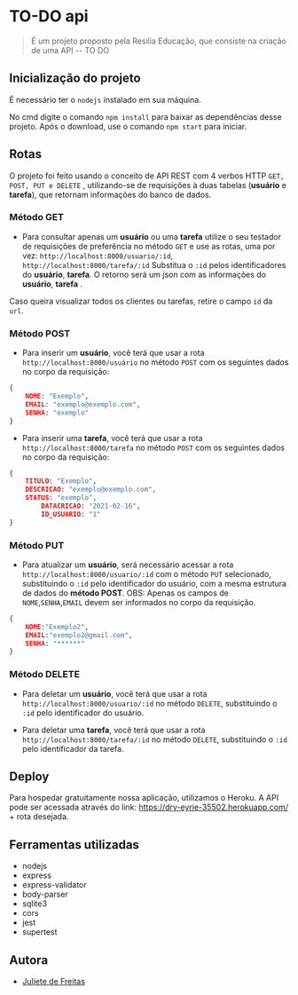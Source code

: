 # TO-DO api
> É um projeto proposto pela Resilia Educação, que consiste na criação de uma API -- TO DO

## Inicialização do projeto
É necessário ter o `nodejs` instalado em sua máquina.

No cmd digite o comando `npm install` para baixar as dependências desse projeto. Após o download, use o comando `npm start` para iniciar.


## Rotas
 O projeto foi feito usando o conceito de API REST com 4 verbos HTTP `GET, POST, PUT e DELETE` , utilizando-se de requisições à duas tabelas (**usuário** e **tarefa**), que retornam informações do banco de dados.

### Método GET
- Para consultar apenas um **usuário** ou uma **tarefa** utilize o seu testador de requisições de preferência no método `GET` e use as rotas, uma por vez:
`http://localhost:8000/usuario/:id`,
`http://localhost:8000/tarefa/:id` 
Substitua o `:id` pelos identificadores do **usuário**, **tarefa**.
O retorno será um json com as informações do **usuário**, **tarefa** .

Caso queira visualizar todos os clientes ou tarefas, retire o campo `id` da `url`.


### Método POST
- Para inserir um **usuário**, você terá que usar a rota `http://localhost:8000/usuário` no método `POST` com os seguintes dados no corpo da requisição:

```json
{
	NOME: "Exemplo",
	EMAIL: "exemplo@exemplo.com",
	SENHA: "exemplo"
}
```
- Para inserir uma **tarefa**, você terá que usar a rota `http://localhost:8000/tarefa` no método `POST` com os seguintes dados no corpo da requisição:

```json
{
	TITULO: "Exemplo",
	DESCRICAO: "exemplo@exemplo.com",
	STATUS: "exemplo",
        DATACRICAO: "2021-02-16",
        ID_USUARIO: "1" 
}
```
### Método PUT
- Para atualizar um **usuário**, será necessário acessar a rota `http://localhost:8000/usuario/:id` com o método `PUT` selecionado, substituindo o `:id` pelo identificador do usuário, com a mesma estrutura de dados do **método POST**. 
OBS: Apenas os campos de `NOME`,`SENHA`,`EMAIL` devem ser informados no corpo da requisição.

```json
{
	NOME:"Exemplo2",
	EMAIL:"exemplo2@gmail.com",
	SENHA: "******" 
}
```

### Método DELETE
- Para deletar um **usuário**, você terá que usar a rota `http://localhost:8000/usuario/:id` no método `DELETE`, substituindo o `:id` pelo identificador do usuário.

- Para deletar uma **tarefa**, você terá que usar a rota `http://localhost:8000/tarefa/:id` no método `DELETE`, substituindo o `:id` pelo identificador da tarefa.

## Deploy
Para hospedar gratuitamente nossa aplicação, utilizamos o Heroku. A API pode ser acessada através do link: https://dry-eyrie-35502.herokuapp.com/ + rota desejada.

## Ferramentas utilizadas
- nodejs
- express
- express-validator
- body-parser
- sqlite3
- cors
- jest
- supertest

## Autora 
 - [Juliete de Freitas](https://www.linkedin.com/in/juliete-freitas/)